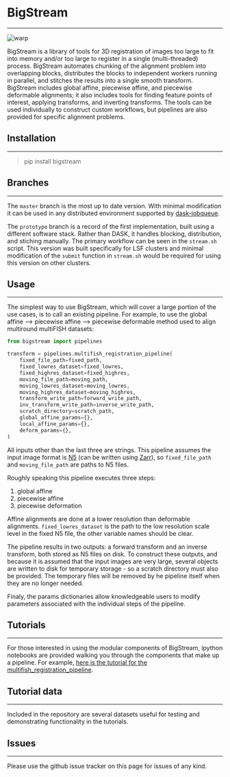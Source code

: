 # BigStream
---

![warp](resources/warp_interpolation.png)

BigStream is a library of tools for 3D registration of images too large to fit into memory and/or too large to register in a single (multi-threaded) process. BigStream automates chunking of the alignment problem into overlapping blocks, distributes the blocks to independent workers running in parallel, and stitches the results into a single smooth transform. BigStream includes global affine, piecewise affine, and piecewise deformable alignments; it also includes tools for finding feature points of interest, applying transforms, and inverting transforms. The tools can be used individually to construct custom workflows, but pipelines are also provided for specific alignment problems.

## Installation
---
> pip install bigstream

## Branches 
---
The `master` branch is the most up to date version. With minimal modification it can be used in any distributed environment supported by [dask-jobqueue](https://jobqueue.dask.org/en/latest/ "dask-jobqueue").

The `prototype` branch is a record of the first implementation, built using a different software stack. Rather than DASK, it handles blocking, distribution, and stiching manually. The primary workflow can be seen in the `stream.sh` script. This version was built specifically for LSF clusters and minimal modification of the `submit` function in `stream.sh` would be required for using this version on other clusters. 

## Usage
---

The simplest way to use BigStream, which will cover a large portion of the use cases, is to call an existing pipeline. For example, to use the global affine --> piecewise affine --> piecewise deformable method used to align multiround multiFISH datasets:

```python
from bigstream import pipelines

transform = pipelines.multifish_registration_pipeline(
    fixed_file_path=fixed_path,
    fixed_lowres_dataset=fixed_lowres,
    fixed_highres_dataset=fixed_highres,
    moving_file_path=moving_path,
    moving_lowres_dataset=moving_lowres,
    moving_highres_dataset=moving_highres,
    transform_write_path=forward_write_path,
    inv_transform_write_path=inverse_write_path,
    scratch_directory=scratch_path,
    global_affine_params={},
    local_affine_params={},
    deform_params={},
)
```

All inputs other than the last three are strings. This pipeline assumes the input image format is [N5](https://zarr.readthedocs.io/en/stable/api/n5.html "N5 documentation") (can be written using [Zarr](https://zarr.readthedocs.io/en/stable/index.html "Zarr documentation")), so `fixed_file_path` and `moving_file_path` are paths to N5 files.

Roughly speaking this pipeline executes three steps:
1. global affine
1. piecewise affine
1. piecewise deformation

Affine alignments are done at a lower resolution than deformable alignments. `fixed_lowres_dataset` is the path to the low resolution scale level in the fixed N5 file, the other variable names should be clear.

The pipeline results in two outputs: a forward transform and an inverse transform, both stored as N5 files on disk. To construct these outputs, and because it is assumed that the input images are very large, several objects are written to disk for temporary storage - so a scratch directory must also be provided. The temporary files will be removed by he pipeline itself when they are no longer needed.

Finaly, the params dictionaries allow knowledgeable users to modify parameters associated with the individual steps of the pipeline.

## Tutorials
---

For those interested in using the modular components of BigStream, ipython notebooks are provided walking you through the components that make up a pipeline. For example, [here is the tutorial for the multifish_registration_pipeline](https://github.com/GFleishman/bigstream/blob/master/notebooks/bigstream_intro_tutorial.ipynb "multifish registration tutorial").

## Tutorial data
---

Included in the repository are several datasets useful for testing and demonstrating functionality in the tutorials. 

## Issues
---
Please use the github issue tracker on this page for issues of any kind.
